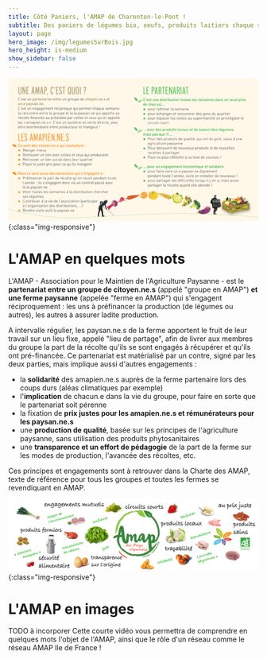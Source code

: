 ```yaml
---
title: Côté Paniers, l'AMAP de Charenton-le-Pont !
subtitle: Des paniers de légumes bio, oeufs, produits laitiers chaque semaine...
layout: page
hero_image: /img/legumesSurBois.jpg
hero_height: is-medium
show_sidebar: false
---
```


![definition-d-une-AMAP](/img/definitionAmap_AmapIdF2019.png){:class="img-responsive"}

# L'AMAP en quelques mots 

L'AMAP - Association pour le Maintien de l'Agriculture Paysanne - est le **partenariat entre un groupe de citoyen.ne.s** (appelé "groupe en AMAP") **et une ferme paysanne** (appelée "ferme en AMAP") qui s'engagent réciproquement : les uns à préfinancer la production (de légumes ou autres), les autres à assurer ladite production. 

A intervalle régulier, les paysan.ne.s de la ferme apportent le fruit de leur travail sur un lieu fixe, appelé "lieu de partage", afin de livrer aux membres du groupe la part de la récolte qu'ils se sont engagés à récupérer et qu'ils ont pré-financée. Ce partenariat est matérialisé par un contre, signé par les deux parties, mais implique aussi d'autres engagements :

- la **solidarité** des amapien.ne.s auprès de la ferme partenaire lors des coups durs (aléas climatiques par exemple)
- l'**implication** de chacun.e dans la vie du groupe, pour faire en sorte que le partenariat soit pérenne
- la fixation de **prix justes pour les amapien.ne.s et rémunérateurs pour les paysan.ne.s**
- une **production de qualité**, basée sur les principes de l'agriculture paysanne, sans utilisation des produits phytosanitaires
- une **transparence et un effort de pédagogie** de la part de la ferme sur les modes de production, l'avancée des récoltes, etc. 

Ces principes et engagements sont à retrouver dans la Charte des AMAP, texte de référence pour tous les groupes et toutes les fermes se revendiquant en AMAP. 

![banderoe-AMAP](/img/banderolePrincipeAMAP.jpg){:class="img-responsive"}

# L'AMAP en images

TODO à incorporer 
Cette courte vidéo vous permettra de comprendre en quelques mots l'objet de l'AMAP, ainsi que le rôle d'un réseau comme le réseau AMAP Ile de France !

